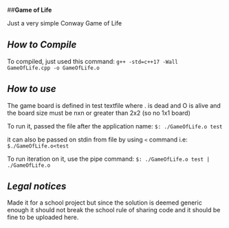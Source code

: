 ##__Game of Life__

Just a very simple Conway Game of Life

## _How to Compile_
To compiled, just used this command:
`g++ -std=c++17 -Wall GameOfLife.cpp -o GameOfLife.o`

## _How to use_
The game board is defined in test textfile
where . is dead and O is alive and the board size must
be nxn or greater than 2x2 (so no 1x1 board)

To run it, passed the file after the application name:
`$: ./GameOfLife.o test`

it can also be passed on stdin from file by
using `<` command
i.e: `$./GameOfLife.o<test`

To run iteration on it, use the pipe command:
`$: ./GameOfLife.o test | ./GameOfLife.o`


## _Legal notices_
Made it for a school project but
since the solution is deemed generic enough 
it should not break the school rule of sharing code
and it should be fine to be uploaded here.
